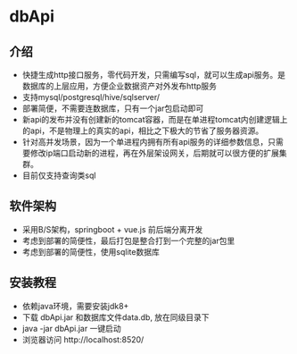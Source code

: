 # dbApi

## 介绍
- 快捷生成http接口服务，零代码开发，只需编写sql，就可以生成api服务。是数据库的上层应用，方便企业数据资产对外发布http服务
- 支持mysql/postgresql/hive/sqlserver/
- 部署简便，不需要连数据库，只有一个jar包启动即可
- 新api的发布并没有创建新的tomcat容器，而是在单进程tomcat内创建逻辑上的api，不是物理上的真实的api，相比之下极大的节省了服务器资源。
- 针对高并发场景，因为一个单进程内拥有所有api服务的详细参数信息，只需要修改ip端口启动新的进程，再在外层架设网关，后期就可以很方便的扩展集群。
- 目前仅支持查询类sql

## 软件架构
- 采用B/S架构，springboot + vue.js 前后端分离开发
- 考虑到部署的简便性，最后打包是整合打到一个完整的jar包里
- 考虑到部署的简便性，使用sqlite数据库

## 安装教程

- 依赖java环境，需要安装jdk8+
- 下载 dbApi.jar 和数据库文件data.db, 放在同级目录下
- java -jar dbApi.jar 一键启动
- 浏览器访问 http://localhost:8520/
